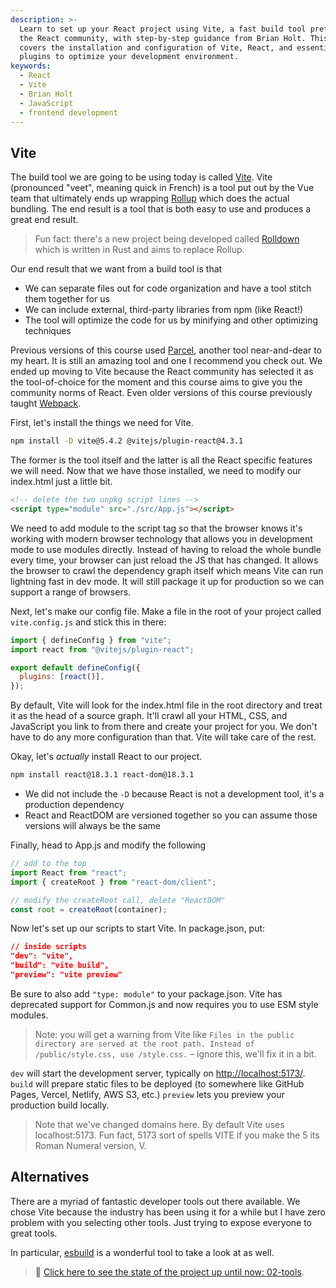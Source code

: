 ```yaml
---
description: >-
  Learn to set up your React project using Vite, a fast build tool preferred by
  the React community, with step-by-step guidance from Brian Holt. This tutorial
  covers the installation and configuration of Vite, React, and essential
  plugins to optimize your development environment.
keywords:
  - React
  - Vite
  - Brian Holt
  - JavaScript
  - frontend development
---
```


## Vite

The build tool we are going to be using today is called [Vite][vite]. Vite (pronounced "veet", meaning quick in French) is a tool put out by the Vue team that ultimately ends up wrapping [Rollup][rollup] which does the actual bundling. The end result is a tool that is both easy to use and produces a great end result.

> Fun fact: there's a new project being developed called [Rolldown][rolldown] which is written in Rust and aims to replace Rollup.

Our end result that we want from a build tool is that

- We can separate files out for code organization and have a tool stitch them together for us
- We can include external, third-party libraries from npm (like React!)
- The tool will optimize the code for us by minifying and other optimizing techniques

Previous versions of this course used [Parcel][parcel], another tool near-and-dear to my heart. It is still an amazing tool and one I recommend you check out. We ended up moving to Vite because the React community has selected it as the tool-of-choice for the moment and this course aims to give you the community norms of React. Even older versions of this course previously taught [Webpack][webpack].

First, let's install the things we need for Vite.

```bash
npm install -D vite@5.4.2 @vitejs/plugin-react@4.3.1
```

The former is the tool itself and the latter is all the React specific features we will need. Now that we have those installed, we need to modify our index.html just a little bit.

```html
<!-- delete the two unpkg script lines -->
<script type="module" src="./src/App.js"></script>
```

We need to add module to the script tag so that the browser knows it's working with modern browser technology that allows you in development mode to use modules directly. Instead of having to reload the whole bundle every time, your browser can just reload the JS that has changed. It allows the browser to crawl the dependency graph itself which means Vite can run lightning fast in dev mode. It will still package it up for production so we can support a range of browsers.

Next, let's make our config file. Make a file in the root of your project called `vite.config.js` and stick this in there:

```javascript
import { defineConfig } from "vite";
import react from "@vitejs/plugin-react";

export default defineConfig({
  plugins: [react()],
});
```

By default, Vite will look for the index.html file in the root directory and treat it as the head of a source graph. It'll crawl all your HTML, CSS, and JavaScript you link to from there and create your project for you. We don't have to do any more configuration than that. Vite will take care of the rest.

Okay, let's _actually_ install React to our project.

```bash
npm install react@18.3.1 react-dom@18.3.1
```

- We did not include the `-D` because React is not a development tool, it's a production dependency
- React and ReactDOM are versioned together so you can assume those versions will always be the same

Finally, head to App.js and modify the following

```javascript
// add to the top
import React from "react";
import { createRoot } from "react-dom/client";

// modify the createRoot call, delete "ReactDOM"
const root = createRoot(container);
```

Now let's set up our scripts to start Vite. In package.json, put:

```json
// inside scripts
"dev": "vite",
"build": "vite build",
"preview": "vite preview"
```

Be sure to also add `"type: module"` to your package.json. Vite has deprecated support for Common.js and now requires you to use ESM style modules.

> Note: you will get a warning from Vite like `Files in the public directory are served at the root path.
Instead of /public/style.css, use /style.css.` – ignore this, we'll fix it in a bit.

`dev` will start the development server, typically on [http://localhost:5173/](). `build` will prepare static files to be deployed (to somewhere like GitHub Pages, Vercel, Netlify, AWS S3, etc.) `preview` lets you preview your production build locally.

> Note that we've changed domains here. By default Vite uses localhost:5173. Fun fact, 5173 sort of spells VITE if you make the 5 its Roman Numeral version, V.

## Alternatives

There are a myriad of fantastic developer tools out there available. We chose Vite because the industry has been using it for a while but I have zero problem with you selecting other tools. Just trying to expose everyone to great tools.

In particular, [esbuild][esbuild] is a wonderful tool to take a look at as well.

> 🏁 [Click here to see the state of the project up until now: 02-tools][step].

[step]: https://github.com/btholt/citr-v9-project/tree/master/02-tools
[webpack]: https://webpack.js.org/
[parcel]: https://parceljs.org/
[rollup]: https://www.rollupjs.org/
[vite]: https://vitejs.dev/
[rolldown]: https://rolldown.rs/
[esbuild]: https://esbuild.github.io/
